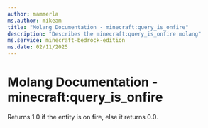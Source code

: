 ```yaml
---
author: mammerla
ms.author: mikeam
title: "Molang Documentation - minecraft:query_is_onfire"
description: "Describes the minecraft:query_is_onfire molang"
ms.service: minecraft-bedrock-edition
ms.date: 02/11/2025 
---
```


# Molang Documentation - minecraft:query_is_onfire

Returns 1.0 if the entity is on fire, else it returns 0.0.
